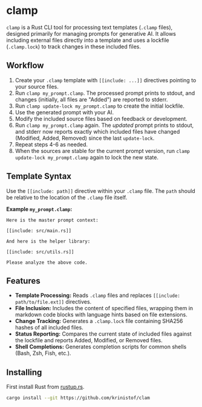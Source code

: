 # clamp

`clamp` is a Rust CLI tool for processing text templates (`.clamp` files), designed primarily for managing prompts for generative AI. It allows including external files directly into a template and uses a lockfile (`.clamp.lock`) to track changes in these included files.

## Workflow

1.  Create your `.clamp` template with `[[include: ...]]` directives pointing to your source files.
2.  Run `clamp my_prompt.clamp`. The processed prompt prints to stdout, and changes (initially, all files are "Added") are reported to stderr.
3.  Run `clamp update-lock my_prompt.clamp` to create the initial lockfile.
4.  Use the generated prompt with your AI.
5.  Modify the included source files based on feedback or development.
6.  Run `clamp my_prompt.clamp` again. The *updated* prompt prints to stdout, and stderr now reports exactly which included files have changed (Modified, Added, Removed) since the last `update-lock`.
7.  Repeat steps 4-6 as needed.
8.  When the sources are stable for the current prompt version, run `clamp update-lock my_prompt.clamp` again to lock the new state.

## Template Syntax

Use the `[[include: path]]` directive within your `.clamp` file. The `path` should be relative to the location of the `.clamp` file itself.

**Example `my_prompt.clamp`:**

```text
Here is the master prompt context:

[[include: src/main.rs]]

And here is the helper library:

[[include: src/utils.rs]]

Please analyze the above code.
```

## Features

*   **Template Processing:** Reads `.clamp` files and replaces `[[include: path/to/file.ext]]` directives.
*   **File Inclusion:** Includes the content of specified files, wrapping them in markdown code blocks with language hints based on file extensions.
*   **Change Tracking:** Generates a `.clamp.lock` file containing SHA256 hashes of all included files.
*   **Status Reporting:** Compares the current state of included files against the lockfile and reports Added, Modified, or Removed files.
*   **Shell Completions:** Generates completion scripts for common shells (Bash, Zsh, Fish, etc.).

## Installing

First install Rust from [rustup.rs](https://rustup.rs).

```bash
cargo install --git https://github.com/krinistof/clam
```

